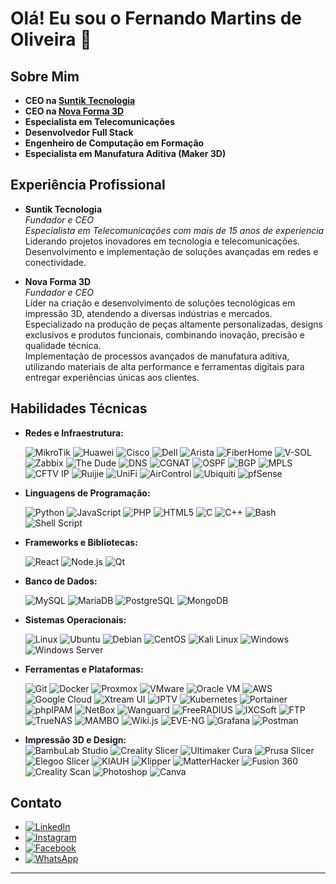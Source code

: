 # Olá! Eu sou o Fernando Martins de Oliveira 👋

## Sobre Mim

- **CEO na [Suntik Tecnologia](https://www.facebook.com/profile.php?id=61552028676516)**
- **CEO na [Nova Forma 3D](https://novaforma3d.com.br/)**    
- **Especialista em Telecomunicações**  
- **Desenvolvedor Full Stack**  
- **Engenheiro de Computação em Formação**   
- **Especialista em Manufatura Aditiva (Maker 3D)**  

## Experiência Profissional

- **Suntik Tecnologia**  
  *Fundador e CEO*  
  *Especialista em Telecomunicações com mais de 15 anos de experiencia*  
  Liderando projetos inovadores em tecnologia e telecomunicações.
  Desenvolvimento e implementação de soluções avançadas em redes e conectividade.

- **Nova Forma 3D**  
  *Fundador e CEO*  
  Líder na criação e desenvolvimento de soluções tecnológicas em impressão 3D, atendendo a diversas indústrias e mercados.  
  Especializado na produção de peças altamente personalizadas, designs exclusivos e produtos funcionais, combinando inovação, precisão 
  e qualidade técnica.  
  Implementação de processos avançados de manufatura aditiva, utilizando materiais de alta performance e ferramentas digitais para 
  entregar experiências únicas aos clientes.

## Habilidades Técnicas

- **Redes e Infraestrutura:**
  
  ![MikroTik](https://img.shields.io/badge/-MikroTik-FF6600?style=flat-square&logo=mikrotik&logoColor=white)
  ![Huawei](https://img.shields.io/badge/-Huawei-F83600?style=flat-square&logo=huawei&logoColor=white)
  ![Cisco](https://img.shields.io/badge/-Cisco-1BA0D7?style=flat-square&logo=cisco&logoColor=white)
  ![Dell](https://img.shields.io/badge/-Dell-007DB8?style=flat-square&logo=dell&logoColor=white)
  ![Arista](https://img.shields.io/badge/-Arista-FF4500?style=flat-square&logo=arista-networks&logoColor=white)
  ![FiberHome](https://img.shields.io/badge/-FiberHome-EE2C2C?style=flat-square&logo=telecom&logoColor=white)
  ![V-SOL](https://img.shields.io/badge/-V--SOL-FFCC00?style=flat-square&logo=network&logoColor=white)
  ![Zabbix](https://img.shields.io/badge/-Zabbix-FF4C00?style=flat-square&logo=zabbix&logoColor=white)
  ![The Dude](https://img.shields.io/badge/-The_Dude-00FF00?style=flat-square&logo=mikrotik&logoColor=black)
  ![DNS](https://img.shields.io/badge/-DNS-0052CC?style=flat-square&logo=internetexplorer&logoColor=white)
  ![CGNAT](https://img.shields.io/badge/-CGNAT-228B22?style=flat-square&logo=gnubash&logoColor=white)
  ![OSPF](https://img.shields.io/badge/-OSPF-FF4500?style=flat-square&logo=protocols&logoColor=white)
  ![BGP](https://img.shields.io/badge/-BGP-8A2BE2?style=flat-square&logo=protocols&logoColor=white)
  ![MPLS](https://img.shields.io/badge/-MPLS-1E90FF?style=flat-square&logo=cloudflare&logoColor=white)
  ![CFTV IP](https://img.shields.io/badge/-CFTV_IP-555555?style=flat-square&logo=security&logoColor=white)
  ![Ruijie](https://img.shields.io/badge/-Ruijie-0066CC?style=flat-square&logo=wifi&logoColor=white)
  ![UniFi](https://img.shields.io/badge/-UniFi-009BDE?style=flat-square&logo=ubiquiti&logoColor=white)
  ![AirControl](https://img.shields.io/badge/-AirControl-0291D8?style=flat-square&logo=ubiquiti&logoColor=white)
  ![Ubiquiti](https://img.shields.io/badge/-Ubiquiti-0291D8?style=flat-square&logo=ubiquiti&logoColor=white)
  ![pfSense](https://img.shields.io/badge/-pfSense-3949AB?style=flat-square&logo=pfsense&logoColor=white)


- **Linguagens de Programação:**
  
  ![Python](https://img.shields.io/badge/-Python-3776AB?style=flat-square&logo=python&logoColor=white)
  ![JavaScript](https://img.shields.io/badge/-JavaScript-F7DF1E?style=flat-square&logo=javascript&logoColor=black)
  ![PHP](https://img.shields.io/badge/-PHP-777BB4?style=flat-square&logo=php&logoColor=white)
  ![HTML5](https://img.shields.io/badge/-HTML5-E34F26?style=flat-square&logo=html5&logoColor=white)
  ![C](https://img.shields.io/badge/-C-A8B9CC?style=flat-square&logo=c&logoColor=white)
  ![C++](https://img.shields.io/badge/-C++-00599C?style=flat-square&logo=c%2B%2B&logoColor=white)
  ![Bash](https://img.shields.io/badge/-Bash-4EAA25?style=flat-square&logo=gnu-bash&logoColor=white)
  ![Shell Script](https://img.shields.io/badge/-Shell_Script-121011?style=flat-square&logo=gnu-bash&logoColor=white)


- **Frameworks e Bibliotecas:**
  
  ![React](https://img.shields.io/badge/-React-61DAFB?style=flat-square&logo=react&logoColor=black)
  ![Node.js](https://img.shields.io/badge/-Node.js-339933?style=flat-square&logo=nodedotjs&logoColor=white)
  ![Qt](https://img.shields.io/badge/-Qt-41CD52?style=flat-square&logo=qt&logoColor=white)


- **Banco de Dados:**
  
  ![MySQL](https://img.shields.io/badge/-MySQL-4479A1?style=flat-square&logo=mysql&logoColor=white)
  ![MariaDB](https://img.shields.io/badge/-MariaDB-003545?style=flat-square&logo=mariadb&logoColor=white)
  ![PostgreSQL](https://img.shields.io/badge/-PostgreSQL-336791?style=flat-square&logo=postgresql&logoColor=white)
  ![MongoDB](https://img.shields.io/badge/-MongoDB-47A248?style=flat-square&logo=mongodb&logoColor=white)

- **Sistemas Operacionais:**
    
  ![Linux](https://img.shields.io/badge/-Linux-FCC624?style=flat-square&logo=linux&logoColor=black)
  ![Ubuntu](https://img.shields.io/badge/-Ubuntu-E95420?style=flat-square&logo=ubuntu&logoColor=white)
  ![Debian](https://img.shields.io/badge/-Debian-A81D33?style=flat-square&logo=debian&logoColor=white)
  ![CentOS](https://img.shields.io/badge/-CentOS-262577?style=flat-square&logo=centos&logoColor=white)
  ![Kali Linux](https://img.shields.io/badge/-Kali_Linux-557C94?style=flat-square&logo=kalilinux&logoColor=white)
  ![Windows](https://img.shields.io/badge/-Windows-0078D6?style=flat-square&logo=windows&logoColor=white)
  ![Windows Server](https://img.shields.io/badge/-Windows_Server-0078D6?style=flat-square&logo=windowsserver&logoColor=white)

- **Ferramentas e Plataformas:**
  
  ![Git](https://img.shields.io/badge/-Git-F05032?style=flat-square&logo=git&logoColor=white)
  ![Docker](https://img.shields.io/badge/-Docker-2496ED?style=flat-square&logo=docker&logoColor=white)
  ![Proxmox](https://img.shields.io/badge/-Proxmox-E57000?style=flat-square&logo=proxmox&logoColor=white)
  ![VMware](https://img.shields.io/badge/-VMware-607078?style=flat-square&logo=vmware&logoColor=white)
  ![Oracle VM](https://img.shields.io/badge/-Oracle_VM-F80000?style=flat-square&logo=oracle&logoColor=white)
  ![AWS](https://img.shields.io/badge/-AWS-232F3E?style=flat-square&logo=amazon-aws&logoColor=white)
  ![Google Cloud](https://img.shields.io/badge/-Google_Cloud-4285F4?style=flat-square&logo=google-cloud&logoColor=white)
  ![Xtream UI](https://img.shields.io/badge/-Xtream_UI-FF4500?style=flat-square&logo=plex&logoColor=white)
  ![IPTV](https://img.shields.io/badge/-IPTV-0088CC?style=flat-square&logo=tvtime&logoColor=white)
  ![Kubernetes](https://img.shields.io/badge/-Kubernetes-326CE5?style=flat-square&logo=kubernetes&logoColor=white)
  ![Portainer](https://img.shields.io/badge/-Portainer-13BEF9?style=flat-square&logo=portainer&logoColor=white)
  ![phpIPAM](https://img.shields.io/badge/-phpIPAM-4A9FFF?style=flat-square&logo=php&logoColor=white)
  ![NetBox](https://img.shields.io/badge/-NetBox-FF4500?style=flat-square&logo=netflix&logoColor=white)
  ![Wanguard](https://img.shields.io/badge/-Wanguard-8A2BE2?style=flat-square&logo=proxmox&logoColor=white)
  ![FreeRADIUS](https://img.shields.io/badge/-FreeRADIUS-808080?style=flat-square&logo=linux&logoColor=white)
  ![IXCSoft](https://img.shields.io/badge/-IXCSoft-00A0FF?style=flat-square&logo=java&logoColor=white)
  ![FTP](https://img.shields.io/badge/-FTP-003545?style=flat-square&logo=gnome&logoColor=white)
  ![TrueNAS](https://img.shields.io/badge/-TrueNAS-0078D4?style=flat-square&logo=truenas&logoColor=white)
  ![MAMBO](https://img.shields.io/badge/-MAMBO-FFA500?style=flat-square&logo=matrix&logoColor=white)
  ![Wiki.js](https://img.shields.io/badge/-Wiki.js-2196F3?style=flat-square&logo=readthedocs&logoColor=white)
  ![EVE-NG](https://img.shields.io/badge/-EVE--NG-4CAF50?style=flat-square&logo=nginx&logoColor=white)
  ![Grafana](https://img.shields.io/badge/-Grafana-F46800?style=flat-square&logo=grafana&logoColor=white)
  ![Postman](https://img.shields.io/badge/-Postman-FF6C37?style=flat-square&logo=postman&logoColor=white)

- **Impressão 3D e Design:**  
  ![BambuLab Studio](https://img.shields.io/badge/-BambuLab_Studio-FF6F00?style=flat-square&logo=bamboo&logoColor=white)
  ![Creality Slicer](https://img.shields.io/badge/-Creality_Slicer-1E90FF?style=flat-square&logo=creality&logoColor=white)
  ![Ultimaker Cura](https://img.shields.io/badge/-Ultimaker_Cura-FF9800?style=flat-square&logo=ultimaker&logoColor=white)
  ![Prusa Slicer](https://img.shields.io/badge/-Prusa_Slicer-FFA500?style=flat-square&logo=prusa-research&logoColor=white)
  ![Elegoo Slicer](https://img.shields.io/badge/-Elegoo_Slicer-7D7D7D?style=flat-square&logo=autodesk&logoColor=white)
  ![KIAUH](https://img.shields.io/badge/-KIAUH-2C3E50?style=flat-square&logo=raspberrypi&logoColor=white)
  ![Klipper](https://img.shields.io/badge/-Klipper-0088CC?style=flat-square&logo=raspberrypi&logoColor=white)
  ![MatterHacker](https://img.shields.io/badge/-MatterHacker-FF6F61?style=flat-square&logo=mattermost&logoColor=white)
  ![Fusion 360](https://img.shields.io/badge/-Fusion_360-F88909?style=flat-square&logo=autodesk&logoColor=white)
  ![Creality Scan](https://img.shields.io/badge/-Creality_Scan-0078D7?style=flat-square&logo=creality&logoColor=white)
  ![Photoshop](https://img.shields.io/badge/-Photoshop-31A8FF?style=flat-square&logo=adobe-photoshop&logoColor=white)
  ![Canva](https://img.shields.io/badge/-Canva-00C4CC?style=flat-square&logo=canva&logoColor=white)



## Contato

 - [![LinkedIn](https://img.shields.io/badge/-LinkedIn-0A66C2?style=flat-square&logo=linkedin&logoColor=white)](https://www.linkedin.com/in/fernando-martins-de-oliveira-9b3a9b1b7/)
 - [![Instagram](https://img.shields.io/badge/-Instagram-E4405F?style=flat-square&logo=instagram&logoColor=white)](https://www.instagram.com/fernandooliveir4/)  
 - [![Facebook](https://img.shields.io/badge/-Facebook-1877F2?style=flat-square&logo=facebook&logoColor=white)](https://www.facebook.com/fernandooliveiraibia)
 - [![WhatsApp](https://img.shields.io/badge/-WhatsApp-25D366?style=flat-square&logo=whatsapp&logoColor=white)](https://wa.me/5537933009434)


---
